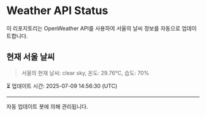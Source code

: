 
# Weather API Status

이 리포지토리는 OpenWeather API를 사용하여 서울의 날씨 정보를 자동으로 업데이트합니다.

## 현재 서울 날씨
> 서울의 현재 날씨: clear sky, 온도: 29.76°C, 습도: 70%

⏳ 업데이트 시간: 2025-07-09 14:56:30 (UTC)

---
자동 업데이트 봇에 의해 관리됩니다.
